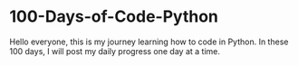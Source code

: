 # 100-Days-of-Code-Python
Hello everyone, this is my journey learning how to code in Python. In these 100 days, I will post my daily progress one day at a time.
